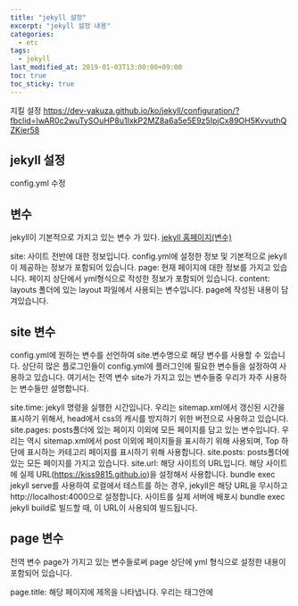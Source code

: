```yaml
---
title: "jekyll 설정"
excerpt: "jekyll 설정 내용"
categories:
  - etc
tags:
  - jekyll
last_modified_at: 2019-01-03T13:00:00+09:00
toc: true
toc_sticky: true
---
```


지킬 설정
https://dev-yakuza.github.io/ko/jekyll/configuration/?fbclid=IwAR0c2wuTySOuHP8u1IxkP2MZ8a6a5e5E9z5IpjCx89OH5KvvuthQZKier58

## jekyll 설정
config.yml 수정

## 변수
jekyll이 기본적으로 가지고 있는 변수 가 있다.
[jekyll 홈페이지(변수)](https://jekyllrb.com/docs/variables/)

  site: 사이트 전반에 대한 정보입니다. config.yml에 설정한 정보 및 기본적으로 jekyll이 제공하는 정보가 포함되어 있습니다.
  page: 현재 페이지에 대한 정보를 가지고 있습니다. 페이지 상단에서 yml형식으로 작성한 정보가 포함되어 있습니다.
  content: layouts 폴더에 있는 layout 파일에서 사용되는 변수입니다. page에 작성된 내용이 담겨있습니다.

## site 변수
  config.yml에 원하는 변수를 선언하여 site.변수명으로 해당 변수를 사용할 수 있습니다. 상단히 많은 플로그인들이 config.yml에 플러그인에 필요한 변수들을 설정하여 사용하고 있습니다. 여기서는 전역 변수 site가 가지고 있는 변수들중 우리가 자주 사용하는 변수들만 설명합니다.

  site.time: jekyll 명령을 실행한 시간입니다. 우리는 sitemap.xml에서 갱신된 시간을 표시하기 위해서, head에서 css의 캐시를 방지하기 위한 버전으로 사용하고 있습니다.
  site.pages: posts폴더에 있는 페이지 이외에 모든 페이지를 담고 있는 변수입니다. 우리는 역시 sitemap.xml에서 post 이외에 페이지들을 표시하기 위해 사용되며, Top 하단에 표시하는 카테고리 페이지를 표시하기 위해 사용합니다.
  site.posts: posts폴더에 있는 모든 페이지를 가지고 있습니다.
  site.url: 해당 사이트의 URL입니다. 해당 사이트에 실제 URL(https://kiss9815.github.io)을 설정해서 사용합니다. bundle exec jekyll serve를 사용하여 로컬에서 테스트를 하는 경우, jekyll은 해당 URL을 무시하고 http://localhost:4000으로 설정합니다. 사이트를 실제 서버에 배포시 bundle exec jekyll build로 빌드할 때, 이 URL이 사용되여 빌드됩니다.

## page 변수
  전역 변수 page가 가지고 있는 변수들로써 page 상단에 yml 형식으로 설정한 내용이 포함되어 있습니다.

  page.title: 해당 페이지에 제목을 나타냅니다. 우리는 <head> 태그안에 <title>태그에서 사용하고 있으며, 포스트 상단에 제목과 category 페이지에서 post의 리스트를 표시할때도 사용하고 있습니다.
  page.url: 해당 페이지의 url입니다. sitemap.xml 등 페이지의 링크가 필요한 곳에서 사용하고 있습니다.
  page.date: 포스트에 할당된 날짜입니다.
  page.categories: 해당 포스트가 속한 카테고리 목록입니다.
